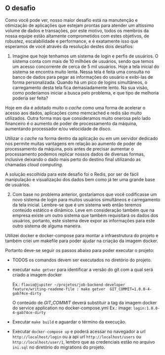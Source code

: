 
## O desafio

Como você pode ver, nosso maior desafio está na manutenção e otimização de aplicações que estejam prontas para atender um altíssimo volume de dados e transações, por este motivo, todos os membros da nossa equipe estão altamente comprometidos com estes objetivos, de robustez, escalabilidade e performance, e é exatamente isso que esperamos de você através da resolução destes dois desafios:

1) Imagine que hoje tenhamos um sistema de login e perfis de usuários. O sistema conta com mais de 10 milhões de usuários, sendo que temos um acesso concorrente de cerca de 5 mil usuários. Hoje a tela inicial do sistema se encontra muito lenta. Nessa tela é feita uma consulta no banco de dados para pegar as informações do usuário e exibi-las de forma personalizada. Quando há um pico de logins simultâneos, o carregamento desta tela fica demasiadamente lento. Na sua visão, como poderíamos iniciar a busca pelo problema, e que tipo de melhoria poderia ser feita?

Hoje em dia é adotado muito o _cache_ como uma forma de acelerar o acesso aos dados, aplicações como memcached e redis são muito utilizados. Outra forma 
mas que consideramos muito onerosa pelo lado financeiro é o aumento de poder de processamento da máquina, aumentando processador e/ou velocidade de disco.

Utilizar o _cache_ na forma dentro da aplicação ou em um servidor dedicado nos permite muitas vantagens em relação
ao aumento de poder de processamento da máquina, pois antes de precisar aumentar o processamento podemos
replicar nossos dados de diversas formas, inclusive deixando o dado mais perto do destino final utilizando
as chamadas _cloud computing_. 

A solução escolhida para este desafio foi o Redis, por ser de fácil manipulação e visualização dos dados
bem como já ter uma grande base de usuários.

2) Com base no problema anterior, gostaríamos que você codificasse um novo sistema de login para muitos usuários simultâneos e carregamento da tela inicial. Lembre-se que é um sistema web então teremos conteúdo estático e dinâmico. Leve em consideração também que na empresa existe um outro sistema que também requisitará os dados dos usuários, portanto, este sistema deve expor as informações para este outro sistema de alguma maneira.


Utilizei docker e docker-compose para montar a infraestrutura do projeto e também criei um makefile para poder
ajudar na criação da imagem docker.

Portanto deve-se seguir os passos abaixo para poder executar o projeto:

 - TODOS os comandos devem ser executados no diretório do projeto.
 - executar `make getver` para identificar a versão do git com a qual será criado a imagem docker
   
   Ex.: `flavio@jupiter ~/projetos/job-backend-developer feature/writing-reademe-file : make getver 
        GIT_COMMIT=1.0.0-4-gab74ce-dirty`
    
   O conteúdo de *GIT_COMMIT* deverá substituir a tag da imagem docker do service application no docker-compose.yml
   Ex.: image: `login:1.0.0-4-gab74ce-dirty`
 - Executar `make build` e aguardar o término da execução.
 - Executar `docker-compose up` e poderá acessar no navegador a url `http://localhost/login` 
 ou a api url `http://localhost/users` ou `http://localhost/user/1`, lembro que as credenciais estão no 
 arquivo `ini.sql` no diretório do migrations do projeto.